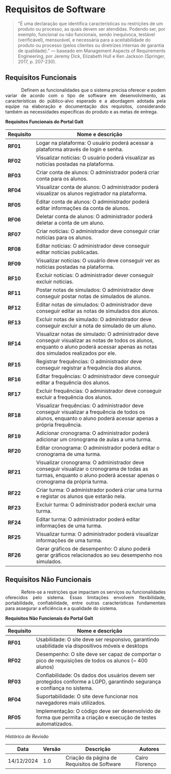# Requisitos de Software 

> "É uma declaração que identifica características ou restrições de um produto ou processo, as quais devem ser atendidas. Podendo ser, por exemplo, funcional ou não funcionais, sendo inequívoca, testável (verificável), mensurável, e necessária para a aceitabilidade do produto ou processo (pelos clientes ou diretrizes internas de garantia de qualidade)."
> — baseado em Management Aspects of Requirements Engineering, por Jeremy Dick, Elizabeth Hull e Ken Jackson (Springer, 2017, p. 207-230).

## Requisitos Funcionais


<p style="text-indent: 50px;text-align: justify;">Definem as funcionalidades que o sistema precisa oferecer e podem variar de acordo com o tipo de software em desenvolvimento, as características do público-alvo esperado e a abordagem adotada pela equipe na elaboração e documentação dos requisitos, considerando também as necessidades específicas do produto e as metas de entrega.</p>

**Requisitos Funcionais do Portal Galt**

| Requisito | Nome e descrição | 
| ---------- | ----------- | 
| **RF01** | Logar na plataforma: O usuário poderá acessar a plataforma através de login e senha. | 
| **RF02** | Visualizar notícias: O usuário poderá visualizar as notícias postadas na plataforma. | 
| **RF03** | Criar conta de alunos: O administrador poderá criar conta para os alunos. | 
| **RF04** | Visualizar conta de alunos: O administrador poderá visualizar os alunos registrador na plataforma. | 
| **RF05** | Editar conta de alunos: O administrador poderá editar informações da conta de alunos. | 
| **RF06** | Deletar conta de alunos: O administrador poderá deletar a conta de um aluno. | 
| **RF07** | Criar notícias: O administrador deve conseguir criar notícias para os alunos. | 
| **RF08** | Editar notícias: O administrador deve conseguir editar notícias publicadas. | 
| **RF09** | Visualizar notícias: O usuário deve conseguir ver as notícias postadas na plataforma. | 
| **RF10** | Excluir notícias: O administrador dever conseguir excluir noticias. | 
| **RF11** | Postar notas de simulados: O administrador deve conseguir postar notas de simulados de alunos. | 
| **RF12** | Editar notas de simulados: O administrador deve conseguir editar as notas de simulados dos alunos. | 
| **RF13** | Excluir notas de simulado: O administrador deve conseguir excluir a nota de simulado de um aluno. | 
| **RF14** | Visualizar notas de simulado: O administrador deve conseguir visualizar as notas de todos os alunos, enquanto o aluno poderá acessar apenas as notas dos simulados realizados por ele. | 
| **RF15** | Registrar frequências: O administrador deve conseguir registrar a frequência dos alunos. | 
| **RF16** | Editar frequências: O administrador deve conseguir editar a frequência dos alunos. | 
| **RF17** | Excluir frequências: O administrador deve conseguir excluir a frequência dos alunos. | 
| **RF18** | Visualizar frequências: O administrador deve conseguir visualizar a frequência de todos os alunos, enquanto o aluno poderá acessar apenas a própria frequência. | 
| **RF19** | Adicionar cronograma: O administrador poderá adicionar um cronograma de aulas a uma turma. | 
| **RF20** | Editar cronograma: O administrador poderá editar o cronograma de uma turma. | 
| **RF21** | Visualizar cronograma: O administrador deve conseguir visualizar o cronograma de todas as turmas, enquanto o aluno poderá acessar apenas o cronograma da própria turma. | 
| **RF22** | Criar turma: O administrador poderá criar uma turma e registar os alunos que estarão nela. | 
| **RF23** | Excluir turma: O administrador poderá excluir uma turma. |
| **RF24** | Editar turma: O administrador poderá editar informações de uma turma. |
| **RF25** | Visualizar turma: O administrador poderá visualizar informações de uma turma. |
| **RF26** | Gerar gráficos de desempenho: O aluno poderá gerar gráficos relacionados ao seu desempenho nos simulados. |

## Requisitos Não Funcionais

<p style="text-indent: 50px;text-align: justify;">Refere-se a restrições que impactam os serviços ou funcionalidades oferecidos pelo sistema. Essas limitações envolvem flexibilidade, portabilidade, confiabilidade, entre outras características fundamentais para assegurar a eficiência e a qualidade do sistema.</p>

**Requisitos Não Funcionais do Portal Galt**

| Requisito | Nome e descrição | 
| ---------- | ----------- | 
| **RF01** | Usabilidade: O site deve ser responsivo, garantindo usabilidade via dispositivos móveis e desktops | 
| **RF02** | Desempenho: O site deve ser capaz de comportar o pico de requisições de todos os alunos (~ 400 alunos) | 
| **RF03** | Confiabilidade: Os dados dos usuários devem ser protegidos conforme a LGPD, garantindo segurança e confiança no sistema. | 
| **RF04** | Suportabilidade: O site deve funcionar nos navegadores mais utilizados. |
| **RF05** | Implementação: O código deve ser desenvolvido de forma que permita a criação e execução de testes automatizados. |  

*Histórico de Revisão*

| Data | Versão | Descrição | Autores |
| ---------- | ----------- | -------------- | -------------- |
| 14/12/2024 | 1.0 | Criação da página de Requisitos de Software | Cairo Florenço |
